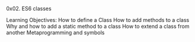 0x02. ES6 classes

Learning Objectives:
    How to define a Class
    How to add methods to a class
    Why and how to add a static method to a class
    How to extend a class from another
    Metaprogramming and symbols